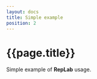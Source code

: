 ```yaml
---
layout: docs
title: Simple example
position: 2
---
```


# {{page.title}}

Simple example of **RepLab** usage.


